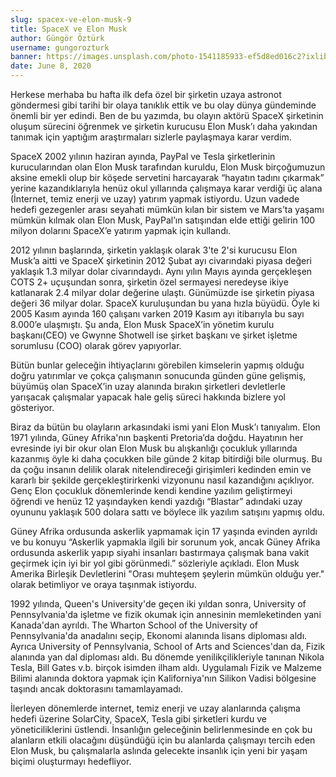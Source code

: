 ```yaml
---
slug: spacex-ve-elon-musk-9
title: SpaceX ve Elon Musk
author: Güngör Öztürk
username: gungorozturk
banner: https://images.unsplash.com/photo-1541185933-ef5d8ed016c2?ixlib=rb-1.2.1&ixid=eyJhcHBfaWQiOjEyMDd9&auto=format&fit=crop&w=750&q=80
date: June 8, 2020
---
```


Herkese merhaba bu hafta ilk defa özel bir şirketin uzaya astronot göndermesi gibi tarihi bir olaya tanıklık ettik ve bu olay dünya gündeminde önemli bir yer edindi. Ben de bu yazımda, bu olayın aktörü SpaceX şirketinin oluşum sürecini öğrenmek ve şirketin kurucusu Elon Musk’ı daha yakından tanımak için yaptığım araştırmaları sizlerle paylaşmaya karar verdim.

SpaceX 2002 yılının haziran ayında, PayPal ve Tesla şirketlerinin kurucularından olan Elon Musk tarafından kuruldu, Elon Musk birçoğumuzun aksine emekli olup bir köşede servetini harcayarak “hayatın tadını çıkarmak” yerine kazandıklarıyla henüz okul yıllarında çalışmaya karar verdiği üç alana (İnternet, temiz enerji ve uzay) yatırım yapmak istiyordu. Uzun vadede hedefi gezegenler arası seyahati mümkün kılan bir sistem ve Mars’ta yaşamı mümkün kılmak olan Elon Musk, PayPal’ın satışından elde ettiği gelirin 100 milyon dolarını SpaceX’e yatırım yapmak için kullandı.

2012 yılının başlarında, şirketin yaklaşık olarak 3'te 2'si kurucusu Elon Musk’a aitti ve SpaceX şirketinin 2012 Şubat ayı civarındaki piyasa değeri yaklaşık 1.3 milyar dolar civarındaydı. Aynı yılın Mayıs ayında gerçekleşen COTS 2+ uçuşundan sonra, şirketin özel sermayesi neredeyse ikiye katlanarak 2.4 milyar dolar değerine ulaştı. Günümüzde ise şirketin piyasa değeri 36 milyar dolar. SpaceX kuruluşundan bu yana hızla büyüdü. Öyle ki 2005 Kasım ayında 160 çalışanı varken 2019 Kasım ayı itibarıyla bu sayı 8.000’e ulaşmıştı. Şu anda, Elon Musk SpaceX’in yönetim kurulu başkanı(CEO) ve Gwynne Shotwell ise şirket başkanı ve şirket işletme sorumlusu (COO) olarak görev yapıyorlar.

Bütün bunlar geleceğin ihtiyaçlarını görebilen kimselerin yapmış olduğu doğru yatırımlar ve çokça çalışmanın sonucunda günden güne gelişmiş, büyümüş olan SpaceX’in uzay alanında bırakın şirketleri devletlerle yarışacak çalışmalar yapacak hale geliş süreci hakkında bizlere yol gösteriyor.

Biraz da bütün bu olayların arkasındaki ismi yani Elon Musk’ı tanıyalım. Elon 1971 yılında, Güney Afrika'nın başkenti Pretoria’da doğdu. Hayatının her evresinde iyi bir okur olan Elon Musk bu alışkanlığı çocukluk yıllarında kazanmış öyle ki daha çocukken bile günde 2 kitap bitirdiği bile olurmuş. Bu da çoğu insanın delilik olarak nitelendireceği girişimleri kedinden emin ve kararlı bir şekilde gerçekleştirirkenki vizyonunu nasıl kazandığını açıklıyor. Genç Elon çocukluk dönemlerinde kendi kendine yazılım geliştirmeyi öğrendi ve henüz 12 yaşındayken kendi yazdığı “Blastar” adındaki uzay oyununu yaklaşık 500 dolara sattı ve böylece ilk yazılım satışını yapmış oldu.

Güney Afrika ordusunda askerlik yapmamak için 17 yaşında evinden ayrıldı ve bu konuyu “Askerlik yapmakla ilgili bir sorunum yok, ancak Güney Afrika ordusunda askerlik yapıp siyahi insanları bastırmaya çalışmak bana vakit geçirmek için iyi bir yol gibi görünmedi.” sözleriyle açıkladı. Elon Musk Amerika Birleşik Devletlerini "Orası muhteşem şeylerin mümkün olduğu yer." olarak betimliyor ve oraya taşınmak istiyordu.

1992 yılında, Queen's University'de geçen iki yıldan sonra, University of Pennsylvania'da işletme ve fizik okumak için annesinin memleketinden yani Kanada'dan ayrıldı. The Wharton School of the University of Pennsylvania'da anadalını seçip, Ekonomi alanında lisans diploması aldı. Ayrıca University of Pennsylvania, School of Arts and Sciences'dan da, Fizik alanında yan dal diploması aldı. Bu dönemde yenilikçilikleriyle tanınan Nikola Tesla, Bill Gates v.b. birçok isimden ilham aldı. Uygulamalı Fizik ve Malzeme Bilimi alanında doktora yapmak için Kaliforniya'nın Silikon Vadisi bölgesine taşındı ancak doktorasını tamamlayamadı.

İlerleyen dönemlerde internet, temiz enerji ve uzay alanlarında çalışma hedefi üzerine SolarCity, SpaceX, Tesla gibi şirketleri kurdu ve yöneticiliklerini üstlendi. İnsanlığın geleceğinin belirlenmesinde en çok bu alanların etkili olacağını düşündüğü için bu alanlarda çalışmayı tercih eden Elon Musk, bu çalışmalarla aslında gelecekte insanlık için yeni bir yaşam biçimi oluşturmayı hedefliyor.
